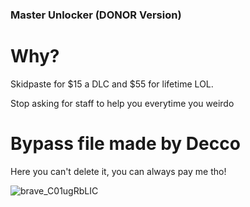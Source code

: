 ### Master Unlocker (DONOR Version)

# Why?
Skidpaste for $15 a DLC and $55 for lifetime LOL.

Stop asking for staff to help you everytime you weirdo




# Bypass file made by Decco


Here you can't delete it, you can always pay me tho!



![brave_C01ugRbLIC](https://github.com/Unknxwn007/Apex/assets/122758988/ca69480f-736f-4bcf-a4a9-ed17a18245f0)
